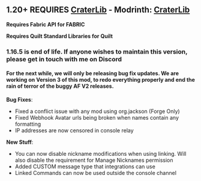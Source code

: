 ## 1.20+ REQUIRES [CraterLib](https://www.curseforge.com/minecraft/mc-mods/craterlib) - Modrinth: [CraterLib](https://modrinth.com/mod/craterlib)

**Requires Fabric API for FABRIC**

**Requires Quilt Standard Libraries for Quilt**

### 1.16.5 is end of life. If anyone wishes to maintain this version, please get in touch with me on Discord

#### For the next while, we will only be releasing bug fix updates. We are working on Version 3 of this mod, to redo everything properly and end the rain of terror of the buggy AF V2 releases.


**Bug Fixes**:

* Fixed a conflict issue with any mod using org.jackson (Forge Only)
* Fixed Webhook Avatar urls being broken when names contain any formatting
* IP addresses are now censored in console relay

**New Stuff**:

* You can now disable nickname modifications when using linking. Will also disable the requirement for Manage Nicknames permission
* Added CUSTOM message type that integrations can use
* Linked Commands can now be used outside the console channel